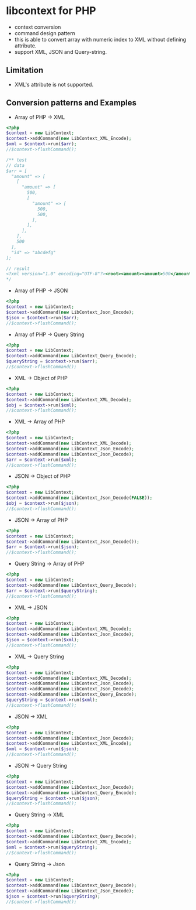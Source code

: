 # libcontext for PHP
* context conversion
* command design pattern
* this is able to convert array with numeric index to XML without defining attribute.
* support XML, JSON and Query-string.

## Limitation
* XML's attribute is not supported.

## Conversion patterns and Examples
+ Array of PHP -> XML
```php
<?php
$context = new LibContext;
$context->addCommand(new LibContext_XML_Encode);
$xml = $context->run($arr);
//$context->flushCommand();

/** test
// data
$arr = [
  "amount" => [
    [
      "amount" => [
        500, 
        [
          "amount" => [
            500,
            500,
          ],
        ],
      ],
    ],
    500
  ],
  "id" => "abcdefg"
];

// result
<?xml version="1.0" encoding="UTF-8"?><root><amount><amount>500</amount><amount><amount>500</amount><amount>500</amount></amount></amount><amount>500</amount><id>abcdefg</id></root>
*/
```

+ Array of PHP -> JSON
```php
<?php
$context = new LibContext;
$context->addCommand(new LibContext_Json_Encode);
$json = $context->run($arr);
//$context->flushCommand();
```

+ Array of PHP -> Query String
```php
<?php
$context = new LibContext;
$context->addCommand(new LibContext_Query_Encode);
$queryString = $context->run($arr);
//$context->flushCommand();
```

+ XML -> Object of PHP
```php
<?php
$context = new LibContext;
$context->addCommand(new LibContext_XML_Decode);
$obj = $context->run($xml);
//$context->flushCommand();
```

+ XML -> Array of PHP
```php
<?php
$context = new LibContext;
$context->addCommand(new LibContext_XML_Decode);
$context->addCommand(new LibContext_Json_Encode);
$context->addCommand(new LibContext_Json_Decode);
$arr = $context->run($xml);
//$context->flushCommand();
```

+ JSON -> Object of PHP
```php
<?php
$context = new LibContext;
$context->addCommand(new LibContext_Json_Decode(FALSE));
$obj = $context->run($json);
//$context->flushCommand();
```

+ JSON -> Array of PHP
```php
<?php
$context = new LibContext;
$context->addCommand(new LibContext_Json_Decode());
$arr = $context->run($json);
//$context->flushCommand();
```

+ Query String -> Array of PHP
```php
<?php
$context = new LibContext;
$context->addCommand(new LibContext_Query_Decode);
$arr = $context->run($queryString);
//$context->flushCommand();
```

+ XML -> JSON
```php
<?php
$context = new LibContext;
$context->addCommand(new LibContext_XML_Decode);
$context->addCommand(new LibContext_Json_Encode);
$json = $context->run($xml);
//$context->flushCommand();
```

+ XML -> Query String
```php
<?php
$context = new LibContext;
$context->addCommand(new LibContext_XML_Decode);
$context->addCommand(new LibContext_Json_Encode);
$context->addCommand(new LibContext_Json_Decode);
$context->addCommand(new LibContext_Query_Encode);
$queryString = $context->run($xml);
//$context->flushCommand();
```

+ JSON -> XML
```php
<?php
$context = new LibContext;
$context->addCommand(new LibContext_Json_Decode);
$context->addCommand(new LibContext_XML_Encode);
$xml = $context->run($json);
//$context->flushCommand();
```

+ JSON -> Query String
```php
<?php
$context = new LibContext;
$context->addCommand(new LibContext_Json_Decode);
$context->addCommand(new LibContext_Query_Encode);
$queryString = $context->run($json);
//$context->flushCommand();
```

+ Query String -> XML
```php
<?php
$context = new LibContext;
$context->addCommand(new LibContext_Query_Decode);
$context->addCommand(new LibContext_XML_Encode);
$xml = $context->run($queryString);
//$context->flushCommand();
```

+ Query String -> Json
```php
<?php
$context = new LibContext;
$context->addCommand(new LibContext_Query_Decode);
$context->addCommand(new LibContext_Json_Encode);
$json = $context->run($queryString);
//$context->flushCommand();
```
